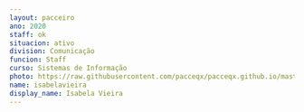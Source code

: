 ```yaml
---
layout: pacceiro
ano: 2020
staff: ok
situacion: ativo
division: Comunicação
funcion: Staff 
curso: Sistemas de Informação
photo: https://raw.githubusercontent.com/pacceqx/pacceqx.github.io/master/assets/pic/bolsistas/pacce (14).png
name: isabelavieira
display_name: Isabela Vieira
---
```


